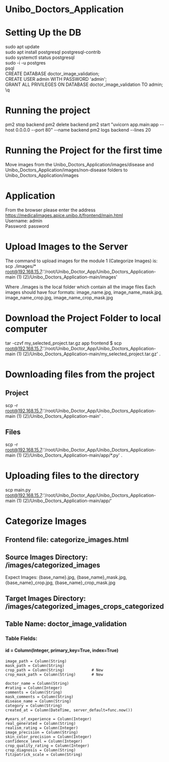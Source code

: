 # Unibo_Doctors_Application

# Setting Up the DB
sudo apt update   
sudo apt install postgresql postgresql-contrib  
sudo systemctl status postgresql  
sudo -i -u postgres  
psql  
CREATE DATABASE doctor_image_validation;  
CREATE USER admin WITH PASSWORD 'admin';  
GRANT ALL PRIVILEGES ON DATABASE doctor_image_validation TO admin;  
\q  

# Running the project

pm2 stop backend
pm2 delete backend
pm2 start "uvicorn app.main:app --host 0.0.0.0 --port 80" --name backend
pm2 logs backend --lines 20

# Running the Project for the first time
Move images from the Unibo_Doctors_Application/images/disease and Unibo_Doctors_Application/images/non-disease folders to Unibo_Doctors_Application/images


# Application
From the browser please enter the address
https://medicalimages.apice.unibo.it/frontend/main.html  
Username: admin  
Password: password  

# Upload Images to the Server
The command to upload images for the module 1 (Categorize Images) is:
scp ./images/* root@192.168.15.7:'/root/Unibo_Doctor_App/Unibo_Doctors_Application-main (1) (2)/Unibo_Doctors_Application-main/images'

Where ./images is the local folder which contain all the image files
Each images should have four formats:
image_name.jpg,
image_name_mask.jpg,
image_name_crop.jpg,
image_name_crop_mask.jpg


# Download the Project Folder to local computer
tar -czvf my_selected_project.tar.gz app frontend
$ scp root@192.168.15.7:'/root/Unibo_Doctor_App/Unibo_Doctors_Application-main (1) (2)/Unibo_Doctors_Application-main/my_selected_project.tar.gz' .

# Downloading files from the project 
## Project
scp -r root@192.168.15.7:'/root/Unibo_Doctor_App/Unibo_Doctors_Application-main (1) (2)/Unibo_Doctors_Application-main' .
## Files
scp -r root@192.168.15.7:'/root/Unibo_Doctor_App/Unibo_Doctors_Application-main (1) (2)/Unibo_Doctors_Application-main/app/*.py' .

# Uploading files to the directory
scp main.py root@192.168.15.7:'/root/Unibo_Doctor_App/Unibo_Doctors_Application-main (1) (2)/Unibo_Doctors_Application-main/app/' 

# Categorize Images
## Frontend file: categorize_images.html
## Source Images Directory: /images/categorized_images
   Expect Images: {base_name}.jpg, {base_name}_mask.jpg, {base_name}_crop.jpg, {base_name}_crop_mask.jpg
## Target Images Directory: /images/categorized_images_crops_categorized
## Table Name: doctor_image_validation
### Table Fields:
#### id = Column(Integer, primary_key=True, index=True)
    image_path = Column(String)
    mask_path = Column(String)
    crop_path = Column(String)            # New
    crop_mask_path = Column(String)       # New

    doctor_name = Column(String)
    #rating = Column(Integer)
    comments = Column(String)
    mask_comments = Column(String)
    disease_name = Column(String)
    category = Column(String)
    created_at = Column(DateTime, server_default=func.now())

    #years_of_experience = Column(Integer)   
    real_generated = Column(String)
    realism_rating = Column(Integer)
    image_precision = Column(String)
    skin_color_precision = Column(Integer)
    confidence_level = Column(Integer)
    crop_quality_rating = Column(Integer)
    crop_diagnosis = Column(String)
    fitzpatrick_scale = Column(String)


